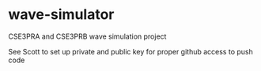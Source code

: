 # wave-simulator
CSE3PRA and CSE3PRB wave simulation project

See Scott to set up private and public key for proper github access to push code


